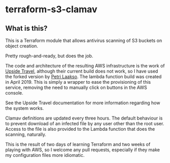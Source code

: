 # terraform-s3-clamav

## What is this?

This is a Terraform module that allows antivirus scanning of S3 buckets 
on object creation.

Pretty rough-and-ready, but does the job.

The code and architecture of the resulting AWS infrastructure is the work of
[Upside Travel](https://github.com/upsidetravel/bucket-antivirus-function), although
their current build does not work, so I have used the forked version by
[Petri Laakso](https://github.com/petrilaakso/bucket-antivirus-function). The
lambda function build was created in April 2019. This is simply a wrapper to ease
the provisioning of this service, removing the need to manually click on
buttons in the AWS console.

See the Upside Travel documentation for more information regarding how the
system works.

Clamav definitions are updated every three hours. The default behaviour is
to prevent download of an infected file by any user other than the root user.
Access to the file is also provided to the Lambda function that does the scanning,
naturally.

This is the result of two days of learning Terraform and two weeks of
playing with AWS, so I welcome any pull requests, especially if they make 
my configuration files more idiomatic.
